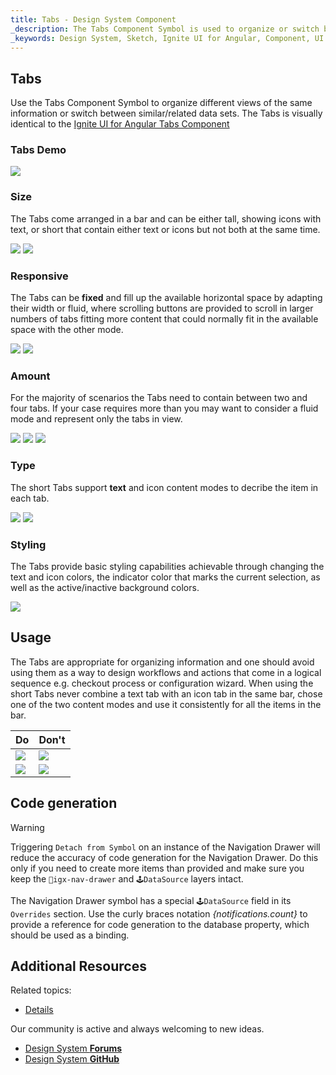 ```yaml
---
title: Tabs - Design System Component
_description: The Tabs Component Symbol is used to organize or switch between information.
_keywords: Design System, Sketch, Ignite UI for Angular, Component, UI Library, Widgets
---
```


## Tabs

Use the Tabs Component Symbol to organize different views of the same information or switch between similar/related data sets.
The Tabs is visually identical to the [Ignite UI for Angular Tabs Component](https://www.infragistics.com/products/ignite-ui-angular/angular/components/tabs.html)

### Tabs Demo

![](../images/tabs_demo.png)

### Size

The Tabs come arranged in a bar and can be either tall, showing icons with text, or short that contain either text or icons but not both at the same time.

![](../images/tabs_short.png)
![](../images/tabs_tall.png)

### Responsive

The Tabs can be **fixed** and fill up the available horizontal space by adapting their width or fluid, where scrolling buttons are provided to scroll in larger numbers of tabs fitting more content that could normally fit in the available space with the other mode.

![](../images/tabs_fixed.png)
![](../images/tabs_fluid.png)

### Amount

For the majority of scenarios the Tabs need to contain between two and four tabs. If your case requires more than you may want to consider a fluid mode and represent only the tabs in view.

![](../images/tabs_2.png)
![](../images/tabs_3.png)
![](../images/tabs_4.png)

### Type

The short Tabs support **text** and icon content modes to decribe the item in each tab.

![](../images/tabs_text.png)
![](../images/tabs_icons.png)

### Styling

The Tabs provide basic styling capabilities achievable through changing the text and icon colors, the indicator color that marks the current selection, as well as the active/inactive background colors.

![](../images/tabs_styling.png)

## Usage

The Tabs are appropriate for organizing information and one should avoid using them as a way to design workflows and actions that come in a logical sequence e.g. checkout process or configuration wizard. When using the short Tabs never combine a text tab with an icon tab in the same bar, chose one of the two content modes and use it consistently for all the items in the bar.

| Do                          | Don't                         |
| --------------------------- | ----------------------------- |
| ![](../images/tabs_do1.png) | ![](../images/tabs_dont1.png) |
| ![](../images/tabs_do2.png) | ![](../images/tabs_dont2.png) |

## Code generation

> [!WARNING]
> Triggering `Detach from Symbol` on an instance of the Navigation Drawer will reduce the accuracy of code generation for the Navigation Drawer. Do this only if you need to create more items than provided and make sure you keep the `🚫igx-nav-drawer` and `🕹️DataSource` layers intact.

The Navigation Drawer symbol has a special `🕹️DataSource` field in its `Overrides` section. Use the curly braces notation _{notifications.count}_ to provide a reference for code generation to the database property, which should be used as a binding.

## Additional Resources

Related topics:

* [Details](details.md)
  <div class="divider--half"></div>

Our community is active and always welcoming to new ideas.

* [Design System **Forums**](https://www.infragistics.com/community/forums/f/ignite-ui-for-angular)
* [Design System **GitHub**](https://github.com/IgniteUI/igniteui-angular)
